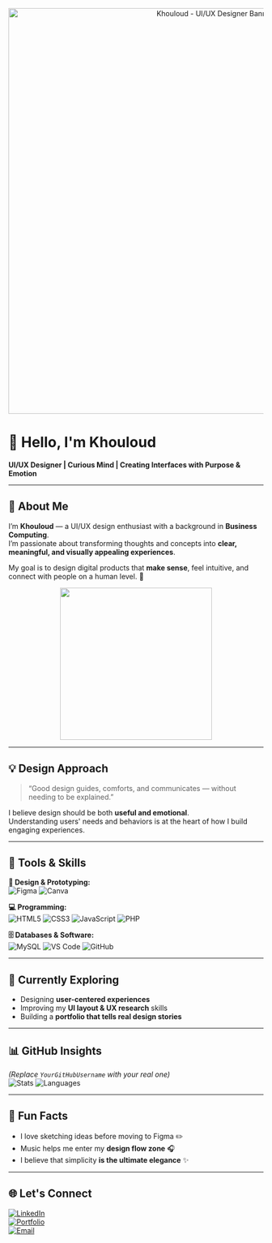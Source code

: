<!-- 🎨 Custom Figma-Style Banner -->
<p align="center">
  <img src="https://i.ibb.co/5W8pDJg8/Capture-d-cran-2025-10-22-151726.png" alt="Khouloud - UI/UX Designer Banner" width="800">
</p>

# 🌸 Hello, I'm Khouloud

**UI/UX Designer | Curious Mind | Creating Interfaces with Purpose & Emotion**

---

## 🌷 About Me
I’m **Khouloud** — a UI/UX design enthusiast with a background in **Business Computing**.  
I’m passionate about transforming thoughts and concepts into **clear, meaningful, and visually appealing experiences**.

My goal is to design digital products that **make sense**, feel intuitive, and connect with people on a human level. 🌿

<p align="center">
<img src="https://cdn.dribbble.com/users/1162077/screenshots/3848914/programmer_girl.gif" width="300">
</p>

---

## 💡 Design Approach
> “Good design guides, comforts, and communicates — without needing to be explained.”

I believe design should be both **useful and emotional**.  
Understanding users' needs and behaviors is at the heart of how I build engaging experiences.

---

## 🧠 Tools & Skills

**🎨 Design & Prototyping:**  
![Figma](https://img.shields.io/badge/Figma-F24E1E?style=for-the-badge&logo=figma&logoColor=white)
![Canva](https://img.shields.io/badge/Canva-00C4CC?style=for-the-badge&logo=canva&logoColor=white)

**💻 Programming:**  
![HTML5](https://img.shields.io/badge/HTML5-E34F26?style=flat&logo=html5&logoColor=white)
![CSS3](https://img.shields.io/badge/CSS3-1572B6?style=flat&logo=css3&logoColor=white)
![JavaScript](https://img.shields.io/badge/JavaScript-F7DF1E?style=flat&logo=javascript&logoColor=black)
![PHP](https://img.shields.io/badge/PHP-777BB4?style=flat&logo=php&logoColor=white)

**🗄 Databases & Software:**  
![MySQL](https://img.shields.io/badge/MySQL-4479A1?style=flat&logo=mysql&logoColor=white)
![VS Code](https://img.shields.io/badge/VS%20Code-007ACC?style=for-the-badge&logo=visualstudiocode&logoColor=white)
![GitHub](https://img.shields.io/badge/GitHub-181717?style=for-the-badge&logo=github&logoColor=white)

---

## 💬 Currently Exploring
- Designing **user-centered experiences**
- Improving my **UI layout & UX research** skills
- Building a **portfolio that tells real design stories**

---

## 📊 GitHub Insights  
*(Replace `YourGitHubUsername` with your real one)*  
![Stats](https://github-readme-stats.vercel.app/api?username=khouloudchb9&show_icons=true&theme=tokyonight)
![Languages](https://github-readme-stats.vercel.app/api/top-langs/?username=khouloudchb9&layout=compact&theme=tokyonight)

---

## 🌈 Fun Facts
- I love sketching ideas before moving to Figma ✏️  
- Music helps me enter my **design flow zone** 🎧  
- I believe that simplicity **is the ultimate elegance** ✨  

---

## 🌐 Let's Connect
[![LinkedIn](https://img.shields.io/badge/LinkedIn-0077B5?style=for-the-badge&logo=linkedin&logoColor=white)](https://linkedin.com/in/yourprofile)  
[![Portfolio](https://img.shields.io/badge/Portfolio-FF4088?style=for-the-badge&logo=vercel&logoColor=white)](https://yourportfolio.com)  
[![Email](https://img.shields.io/badge/Email-D14836?style=for-the-badge&logo=gmail&logoColor=white)](mailto:khouloudchb9@gmail.com)
